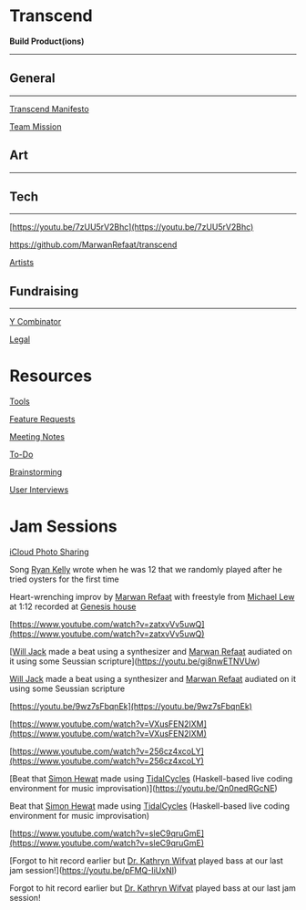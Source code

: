 # Transcend

**Build Product(ions)**

---

## General

---

[Transcend Manifesto](Transcend%20ba178c00be234456922f79ff41328167/Transcend%20Manifesto%20efe945719aa0493c9b0e7f8f152453e0.md)

[Team Mission](Transcend%20ba178c00be234456922f79ff41328167/Team%20Mission%20072af6a11ea9412aa499a4dbb41a239e.md)

## Art

---

## Tech

---

[https://youtu.be/7zUU5rV2Bhc](https://youtu.be/7zUU5rV2Bhc)

https://github.com/MarwanRefaat/transcend

[Artists](Transcend%20ba178c00be234456922f79ff41328167/Artists%20d8112c5f6eb24b769b8c25efdabac692.csv)

## Fundraising

---

[Y Combinator](Transcend%20ba178c00be234456922f79ff41328167/Y%20Combinator%20d791bf624b3648f39976b5e168be9df8.md)

[Legal](Transcend%20ba178c00be234456922f79ff41328167/Legal%20f77d4360b49b43b5bf64cc2e07a073c8.md)

# Resources

[Tools](Transcend%20ba178c00be234456922f79ff41328167/Tools%2041ddce34829543b59dcc805d0093b6b9.md)

[Feature Requests](Transcend%20ba178c00be234456922f79ff41328167/Feature%20Requests%203e0078f340df4e4ea9b44914f7d6ef89.csv)

[Meeting Notes](Transcend%20ba178c00be234456922f79ff41328167/Meeting%20Notes%20098f8625677142a2a2b54989eb6d725d.csv)

[To-Do](Transcend%20ba178c00be234456922f79ff41328167/To-Do%20fe0f383333bd4543894452111a40e1f3.md)

[Brainstorming](Transcend%20ba178c00be234456922f79ff41328167/Brainstorming%209fa9eb1ceaeb401a829390927d1b2ada.md)

[User Interviews](Transcend%20ba178c00be234456922f79ff41328167/User%20Interviews%20fcec570dbd894868ae93f342f2c3dd41.md)

# Jam Sessions

[iCloud Photo Sharing](https://www.icloud.com/sharedalbum/#B10GY8gBYGh0nI3;496FF29F-E8A5-4C0C-B938-F13F10A76481)

Song [Ryan Kelly](https://www.linkedin.com/in/ryannathanielkelly) wrote when he was 12 that we randomly played after he tried oysters for the first time

Heart-wrenching improv by [Marwan Refaat](https://marwanrefaat.com) with freestyle from [Michael Lew](https://twitter.com/michaeljlew) at 1:12 recorded at [Genesis house](https://www.deugenesis.com/)

[https://www.youtube.com/watch?v=zatxvVv5uwQ](https://www.youtube.com/watch?v=zatxvVv5uwQ)

[[Will Jack](https://www.linkedin.com/in/willjack/) made a beat using a synthesizer and [Marwan Refaat](http://marwanrefaat.com) audiated on it using some Seussian scripture](https://youtu.be/gi8nwETNVUw)

[Will Jack](https://www.linkedin.com/in/willjack/) made a beat using a synthesizer and [Marwan Refaat](http://marwanrefaat.com) audiated on it using some Seussian scripture

[https://youtu.be/9wz7sFbqnEk](https://youtu.be/9wz7sFbqnEk)

[https://www.youtube.com/watch?v=VXusFEN2IXM](https://www.youtube.com/watch?v=VXusFEN2IXM)

[https://www.youtube.com/watch?v=256cz4xcoLY](https://www.youtube.com/watch?v=256cz4xcoLY)

[Beat that [Simon Hewat](https://www.linkedin.com/in/sahewat) made using [TidalCycles](http://tidalcycles.org/) (Haskell-based live coding environment for music improvisation)](https://youtu.be/Qn0nedRGcNE)

Beat that [Simon Hewat](https://www.linkedin.com/in/sahewat) made using [TidalCycles](http://tidalcycles.org/) (Haskell-based live coding environment for music improvisation)

[https://www.youtube.com/watch?v=sleC9qruGmE](https://www.youtube.com/watch?v=sleC9qruGmE)

[Forgot to hit record earlier but [Dr. Kathryn Wifvat](https://www.ratemyprofessors.com/ShowRatings.jsp?tid=2196373) played bass at our last jam session!](https://youtu.be/pFMQ-IiUxNI)

Forgot to hit record earlier but [Dr. Kathryn Wifvat](https://www.ratemyprofessors.com/ShowRatings.jsp?tid=2196373) played bass at our last jam session!